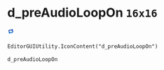 # d_preAudioLoopOn `16x16`
<img src="/img/d_preAudioLoopOn.png" width=16 height=16>

``` CSharp
EditorGUIUtility.IconContent("d_preAudioLoopOn")
```
```
d_preAudioLoopOn
```
